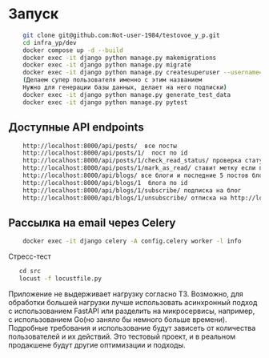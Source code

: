
# Запуск

```bash
    git clone git@github.com:Not-user-1984/testovoe_y_p.git
    cd infra_yp/dev
    docker compose up -d --build
    docker exec -it django python manage.py makemigrations
    docker exec -it django python manage.py migrate
    docker exec -it django python manage.py createsuperuser --username=admin1989 --email=test@test.com
    (Делаем супер пользователя именно с этим названием
    Нужно для генерации базы данных, делает на него подписки)
    docker exec -it django python manage.py generate_test_data
    docker exec -it django python manage.py pytest
```
## Доступные API endpoints

```bash
    http://localhost:8000/api/posts/  все посты
    http://localhost:8000/api/posts/1/  пост по id
    http://localhost:8000/api/posts/1/check_read_status/ проверка статуса прочитан ли пост
    http://localhost:8000/api/posts/1/mark_as_read/ ставит метку если прочитан
    http://localhost:8000/api/blogs/ все блоги и последние 5 постов блога
    http://localhost:8000/api/blogs/1  блога по id
    http://localhost:8000/api/blogs/1/subscribe/ подписка на блог
    http://localhost:8000/api/blogs/1/unsubscribe/ отписка на http://localhost:8000/api/personal_feed/ лента новостей
```

## Рассылка на email через Celery
```bash
    docker exec -it django celery -A config.celery worker -l info
```
Стресс-тест
```bash
   сd src
   locust -f locustfile.py
```
Приложение не выдерживает нагрузку согласно ТЗ. Возможно, для обработки большей нагрузки лучше использовать асинхронный подход с использованием FastAPI или разделить на микросервисы, например, с использованием Go(но заняло бы немного больше времени). Подробные требования и использование будут зависеть от количества пользователей и их действий. Это тестовый проект, и в реальном продакшене будут другие оптимизации и подходы.



 

